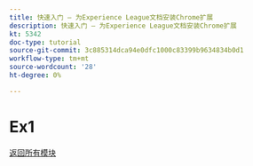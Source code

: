 ```yaml
---
title: 快速入门 — 为Experience League文档安装Chrome扩展
description: 快速入门 — 为Experience League文档安装Chrome扩展
kt: 5342
doc-type: tutorial
source-git-commit: 3c885314dca94e0dfc1000c83399b9634834b0d1
workflow-type: tm+mt
source-wordcount: '28'
ht-degree: 0%

---
```


# Ex1

[返回所有模块](./../../overview.md)
